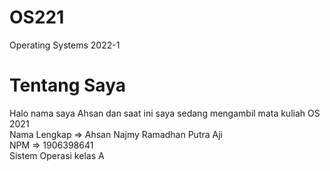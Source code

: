 # OS221
Operating Systems 2022-1
# Tentang Saya
Halo nama saya Ahsan dan saat ini saya sedang mengambil mata kuliah OS 2021  
Nama Lengkap => Ahsan Najmy Ramadhan Putra Aji  
NPM => 1906398641   
Sistem Operasi kelas A  

